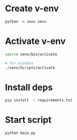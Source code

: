 # Create v-env

```bash
python -m venv venv
```

# Activate v-env

```bash
source venv/bin/activate

# for windows
./venv/Scripts/activate
```

# Install deps

```bash
pip install -r requirements.txt
```

# Start script

```bash
python main.py
```
